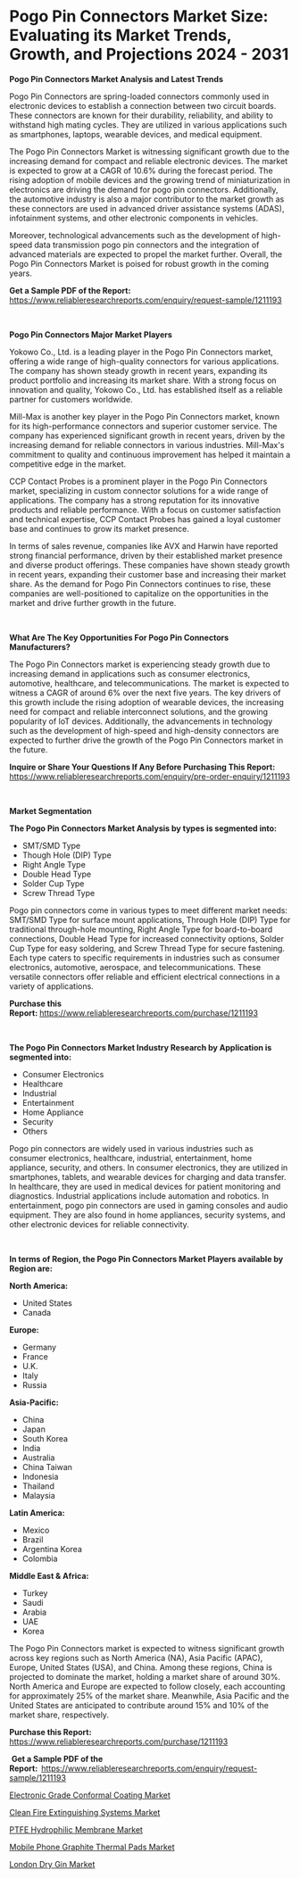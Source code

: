 <p><h1>Pogo Pin Connectors Market Size: Evaluating its Market Trends, Growth, and Projections 2024 - 2031</h1></p><p><strong>Pogo Pin Connectors Market Analysis and Latest Trends</strong></p>
<p><p>Pogo Pin Connectors are spring-loaded connectors commonly used in electronic devices to establish a connection between two circuit boards. These connectors are known for their durability, reliability, and ability to withstand high mating cycles. They are utilized in various applications such as smartphones, laptops, wearable devices, and medical equipment.</p><p>The Pogo Pin Connectors Market is witnessing significant growth due to the increasing demand for compact and reliable electronic devices. The market is expected to grow at a CAGR of 10.6% during the forecast period. The rising adoption of mobile devices and the growing trend of miniaturization in electronics are driving the demand for pogo pin connectors. Additionally, the automotive industry is also a major contributor to the market growth as these connectors are used in advanced driver assistance systems (ADAS), infotainment systems, and other electronic components in vehicles.</p><p>Moreover, technological advancements such as the development of high-speed data transmission pogo pin connectors and the integration of advanced materials are expected to propel the market further. Overall, the Pogo Pin Connectors Market is poised for robust growth in the coming years.</p></p>
<p><strong>Get a Sample PDF of the Report:&nbsp;</strong> <a href="https://www.reliableresearchreports.com/enquiry/request-sample/1211193">https://www.reliableresearchreports.com/enquiry/request-sample/1211193</a></p>
<p>&nbsp;</p>
<p><strong>Pogo Pin Connectors Major Market Players</strong></p>
<p><p>Yokowo Co., Ltd. is a leading player in the Pogo Pin Connectors market, offering a wide range of high-quality connectors for various applications. The company has shown steady growth in recent years, expanding its product portfolio and increasing its market share. With a strong focus on innovation and quality, Yokowo Co., Ltd. has established itself as a reliable partner for customers worldwide.</p><p>Mill-Max is another key player in the Pogo Pin Connectors market, known for its high-performance connectors and superior customer service. The company has experienced significant growth in recent years, driven by the increasing demand for reliable connectors in various industries. Mill-Max's commitment to quality and continuous improvement has helped it maintain a competitive edge in the market.</p><p>CCP Contact Probes is a prominent player in the Pogo Pin Connectors market, specializing in custom connector solutions for a wide range of applications. The company has a strong reputation for its innovative products and reliable performance. With a focus on customer satisfaction and technical expertise, CCP Contact Probes has gained a loyal customer base and continues to grow its market presence.</p><p>In terms of sales revenue, companies like AVX and Harwin have reported strong financial performance, driven by their established market presence and diverse product offerings. These companies have shown steady growth in recent years, expanding their customer base and increasing their market share. As the demand for Pogo Pin Connectors continues to rise, these companies are well-positioned to capitalize on the opportunities in the market and drive further growth in the future.</p></p>
<p>&nbsp;</p>
<p><strong>What Are The Key Opportunities For Pogo Pin Connectors Manufacturers?</strong></p>
<p><p>The Pogo Pin Connectors market is experiencing steady growth due to increasing demand in applications such as consumer electronics, automotive, healthcare, and telecommunications. The market is expected to witness a CAGR of around 6% over the next five years. The key drivers of this growth include the rising adoption of wearable devices, the increasing need for compact and reliable interconnect solutions, and the growing popularity of IoT devices. Additionally, the advancements in technology such as the development of high-speed and high-density connectors are expected to further drive the growth of the Pogo Pin Connectors market in the future.</p></p>
<p><strong>Inquire or Share Your Questions If Any Before Purchasing This Report:</strong> <a href="https://www.reliableresearchreports.com/enquiry/pre-order-enquiry/1211193">https://www.reliableresearchreports.com/enquiry/pre-order-enquiry/1211193</a></p>
<p>&nbsp;</p>
<p><strong>Market Segmentation</strong></p>
<p><strong>The Pogo Pin Connectors Market Analysis by types is segmented into:</strong></p>
<p><ul><li>SMT/SMD Type</li><li>Though Hole (DIP) Type</li><li>Right Angle Type</li><li>Double Head Type</li><li>Solder Cup Type</li><li>Screw Thread Type</li></ul></p>
<p><p>Pogo pin connectors come in various types to meet different market needs: SMT/SMD Type for surface mount applications, Through Hole (DIP) Type for traditional through-hole mounting, Right Angle Type for board-to-board connections, Double Head Type for increased connectivity options, Solder Cup Type for easy soldering, and Screw Thread Type for secure fastening. Each type caters to specific requirements in industries such as consumer electronics, automotive, aerospace, and telecommunications. These versatile connectors offer reliable and efficient electrical connections in a variety of applications.</p></p>
<p><strong>Purchase this Report:&nbsp;</strong><a href="https://www.reliableresearchreports.com/purchase/1211193">https://www.reliableresearchreports.com/purchase/1211193</a></p>
<p>&nbsp;</p>
<p><strong>The Pogo Pin Connectors Market Industry Research by Application is segmented into:</strong></p>
<p><ul><li>Consumer Electronics</li><li>Healthcare</li><li>Industrial</li><li>Entertainment</li><li>Home Appliance</li><li>Security</li><li>Others</li></ul></p>
<p><p>Pogo pin connectors are widely used in various industries such as consumer electronics, healthcare, industrial, entertainment, home appliance, security, and others. In consumer electronics, they are utilized in smartphones, tablets, and wearable devices for charging and data transfer. In healthcare, they are used in medical devices for patient monitoring and diagnostics. Industrial applications include automation and robotics. In entertainment, pogo pin connectors are used in gaming consoles and audio equipment. They are also found in home appliances, security systems, and other electronic devices for reliable connectivity.</p></p>
<p>&nbsp;</p>
<p><strong>In terms of Region, the Pogo Pin Connectors Market Players available by Region are:</strong></p>
<p>
    <p> <strong> North America: </strong>
        <ul>
            <li>United States</li>
            <li>Canada</li>
        </ul>
        </p> 
    <p> <strong> Europe: </strong>
        <ul>
            <li>Germany</li>
            <li>France</li>
            <li>U.K.</li>
            <li>Italy</li>
            <li>Russia</li>
        </ul>
        </p> 
    <p> <strong> Asia-Pacific: </strong>
        <ul>
            <li>China</li>
            <li>Japan</li>
            <li>South Korea</li>
            <li>India</li>
            <li>Australia</li>
            <li>China Taiwan</li>
            <li>Indonesia</li>
            <li>Thailand</li>
            <li>Malaysia</li>
        </ul>
        </p> 
    <p> <strong> Latin America: </strong>
        <ul>
            <li>Mexico</li>
            <li>Brazil</li>
            <li>Argentina Korea</li>
            <li>Colombia</li>
        </ul>
        </p> 
    <p> <strong> Middle East & Africa: </strong>
        <ul>
            <li>Turkey</li>
            <li>Saudi</li>
            <li>Arabia</li>
            <li>UAE</li>
            <li>Korea</li>
        </ul>
    </p>
    </p>
<p><p>The Pogo Pin Connectors market is expected to witness significant growth across key regions such as North America (NA), Asia Pacific (APAC), Europe, United States (USA), and China. Among these regions, China is projected to dominate the market, holding a market share of around 30%. North America and Europe are expected to follow closely, each accounting for approximately 25% of the market share. Meanwhile, Asia Pacific and the United States are anticipated to contribute around 15% and 10% of the market share, respectively.</p></p>
<p><strong>Purchase this Report: </strong><a href="https://www.reliableresearchreports.com/purchase/1211193">https://www.reliableresearchreports.com/purchase/1211193</a></p>
<p>&nbsp;<strong>Get a Sample PDF of the Report:&nbsp;&nbsp;</strong><a href="https://www.reliableresearchreports.com/enquiry/request-sample/1211193">https://www.reliableresearchreports.com/enquiry/request-sample/1211193</a></p>
<p><strong></strong></p>
<p><p><a href="https://medium.com/p/e2e3536638e8/edit">Electronic Grade Conformal Coating Market</a></p><p><a href="https://medium.com/p/46bf5c4ff7ea/edit">Clean Fire Extinguishing Systems Market</a></p><p><a href="https://medium.com/p/55c1d1d68caf/edit">PTFE Hydrophilic Membrane Market</a></p><p><a href="https://medium.com/p/2690bc71cc92/edit">Mobile Phone Graphite Thermal Pads Market</a></p><p><a href="https://github.com/danielneavesallisons03mba/Market-Research-Report-List-1/blob/main/london-dry-gin-market.md">London Dry Gin Market</a></p></p>
